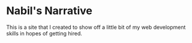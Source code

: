 # Nabil's Narrative

This is a site that I created to show off a little bit of my web development skills in hopes
of getting hired.
